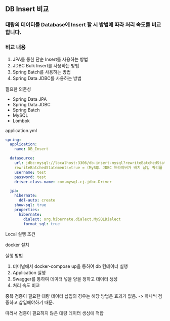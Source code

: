 ## DB Insert 비교

### 대량의 데이터를 Database에 Insert 할 시 방법에 따라 처리 속도를 비교합니다.
### 비교 내용
1. JPA를 통한 단순 Insert를 사용하는 방법
2. JDBC Bulk Insert를 사용하는 방법
3. Spring Batch를 사용하는 방법
4. Spring Data JDBC를 사용하는 방법

필요한 의존성
- Spring Data JPA
- Spring Data JDBC
- Spring Batch
- MySQL
- Lombok

application.yml

```yaml
spring:
  application:
    name: DB_Insert

  datasource:
    url: jdbc:mysql://localhost:3306/db-insert-mysql?rewriteBatchedStatements=true
    rewriteBatchedStatements=true = (MySQL JDBC 드라이버가 배치 삽입 쿼리를 단일 쿼리로 재작성하여 DB로 전송하도록 지시)
    username: test
    password: test
    driver-class-name: com.mysql.cj.jdbc.Driver

  jpa:
    hibernate:
      ddl-auto: create
    show-sql: true
    properties:
      hibernate:
        dialect: org.hibernate.dialect.MySQLDialect
        format_sql: true
```
Local 실행 조건

docker 설치

실행 방법
1. 터미널에서 docker-compose up을 통하여 db 컨테이너 실행
2. Application 실행
3. Swagger를 통하여 데이터 넣을 양을 정하고 데이터 생성
4. 처리 속도 비교

중복 검증이 필요한 대량 데이터 삽입의 경우는 해당 방법은 효과가 없음.
-> 하나씩 검증하고 삽입해야하기 때문.

따라서 검증이 필요하지 않은 대량 데이터 생성에 적합